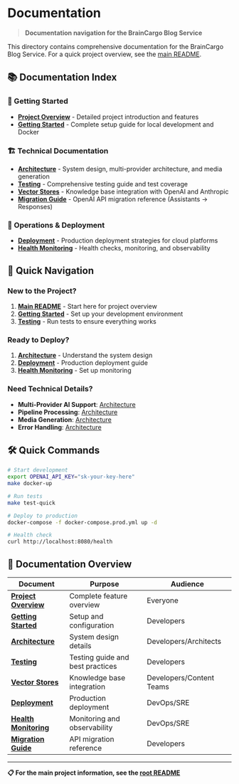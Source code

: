 # Documentation

> **Documentation navigation for the BrainCargo Blog Service**

This directory contains comprehensive documentation for the BrainCargo Blog Service. For a quick project overview, see the [main README](../README.md).

## 📚 Documentation Index

### 🚀 Getting Started
- **[Project Overview](PROJECT_OVERVIEW.md)** - Detailed project introduction and features
- **[Getting Started](GETTING_STARTED.md)** - Complete setup guide for local development and Docker

### 🏗️ Technical Documentation
- **[Architecture](ARCHITECTURE.md)** - System design, multi-provider architecture, and media generation
- **[Testing](TESTING.md)** - Comprehensive testing guide and test coverage
- **[Vector Stores](VECTOR_STORES.md)** - Knowledge base integration with OpenAI and Anthropic
- **[Migration Guide](MIGRATION.md)** - OpenAI API migration reference (Assistants → Responses)

### 🚀 Operations & Deployment
- **[Deployment](DEPLOYMENT.md)** - Production deployment strategies for cloud platforms
- **[Health Monitoring](HEALTH_MONITORING.md)** - Health checks, monitoring, and observability

## 🎯 Quick Navigation

### New to the Project?
1. **[Main README](../README.md)** - Start here for project overview
2. **[Getting Started](GETTING_STARTED.md)** - Set up your development environment
3. **[Testing](TESTING.md)** - Run tests to ensure everything works

### Ready to Deploy?
1. **[Architecture](ARCHITECTURE.md)** - Understand the system design
2. **[Deployment](DEPLOYMENT.md)** - Production deployment guide
3. **[Health Monitoring](HEALTH_MONITORING.md)** - Set up monitoring

### Need Technical Details?
- **Multi-Provider AI Support**: [Architecture](ARCHITECTURE.md#provider-system)
- **Pipeline Processing**: [Architecture](ARCHITECTURE.md#pipeline-flow)
- **Media Generation**: [Architecture](ARCHITECTURE.md#media-generation-system)
- **Error Handling**: [Architecture](ARCHITECTURE.md#error-handling--resilience)

## 🛠️ Quick Commands

```bash
# Start development
export OPENAI_API_KEY="sk-your-key-here"
make docker-up

# Run tests
make test-quick

# Deploy to production
docker-compose -f docker-compose.prod.yml up -d

# Health check
curl http://localhost:8080/health
```

## 📖 Documentation Overview

| Document | Purpose | Audience |
|----------|---------|----------|
| **[Project Overview](PROJECT_OVERVIEW.md)** | Complete feature overview | Everyone |
| **[Getting Started](GETTING_STARTED.md)** | Setup and configuration | Developers |
| **[Architecture](ARCHITECTURE.md)** | System design details | Developers/Architects |
| **[Testing](TESTING.md)** | Testing guide and best practices | Developers |
| **[Vector Stores](VECTOR_STORES.md)** | Knowledge base integration | Developers/Content Teams |
| **[Deployment](DEPLOYMENT.md)** | Production deployment | DevOps/SRE |
| **[Health Monitoring](HEALTH_MONITORING.md)** | Monitoring and observability | DevOps/SRE |
| **[Migration Guide](MIGRATION.md)** | API migration reference | Developers |

---

**📋 For the main project information, see the [root README](../README.md)** 